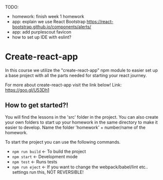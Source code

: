 TODO:

- homework: finish week 1 homework
- app: explain we use React Bootstrap https://react-bootstrap.github.io/components/alerts/
- app: add purplescout favicon
- how to set up IDE with eslint?

# Create-react-app
In this course we utilize the "create-react-app" npm module to easier set up a base project with all the parts needed for starting your react journey.

For more about create-react-app visit the link below!
Link: https://goo.gl/U53Dh1

## How to get started?!
You will find the lessons in the 'src' folder in the project.
You can also create your own folders to start up your homework in the same directory to make it easier to develop.
Name the folder 'homework' + number/name of the homework.

To start the project you can use the following commands.
* `npm run build` <- To build the project
* `npm start` <- Development mode
* `npm test` <- Runs tests
* `npm run eject` <- If you want to change the webpack/babel/lint etc.. settings run this, NOT REVERSIBLE!

